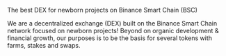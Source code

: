 The best DEX for newborn projects on Binance Smart Chain (BSC)

We are a decentralized exchange (DEX) built on the Binance Smart Chain network focused on newborn projects! Beyond on organic development & financial growth, our purposes is to be the basis for several tokens with farms, stakes and swaps.

